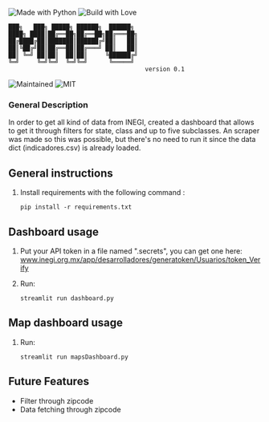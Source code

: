 ![Made with Python](https://forthebadge.com/images/badges/made-with-python.svg)
![Build with Love](http://ForTheBadge.com/images/badges/built-with-love.svg)

```ascii
███╗   ███╗ █████╗ ██████╗  ██████╗ 
████╗ ████║██╔══██╗██╔══██╗██╔═══██╗
██╔████╔██║███████║██████╔╝██║   ██║
██║╚██╔╝██║██╔══██║██╔═══╝ ██║   ██║
██║ ╚═╝ ██║██║  ██║██║     ╚██████╔╝
╚═╝     ╚═╝╚═╝  ╚═╝╚═╝      ╚═════╝ 
                                      version 0.1
```

![Maintained](https://img.shields.io/badge/Maintained%3F-yes-green.svg?style=for-the-badge)
![MIT](https://img.shields.io/badge/License-MIT-blue.svg?style=for-the-badge)

### General Description
In order to get all kind of data from INEGI, created a dashboard that allows to get it through filters for state, class and up to five subclasses. An scraper was made so this was possible, but there's no need to run it since the data dict (indicadores.csv) is already loaded.

## General instructions

1. Install requirements with the following command :

   `pip install -r requirements.txt`

## Dashboard usage

1. Put your API token in a file named ".secrets", you can get one here: www.inegi.org.mx/app/desarrolladores/generatoken/Usuarios/token_Verify

2. Run:

    `streamlit run dashboard.py`

## Map dashboard usage

1. Run:

    `streamlit run mapsDashboard.py`

## Future Features

- Filter through zipcode
- Data fetching through zipcode
